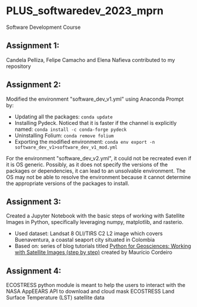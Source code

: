 # PLUS_softwaredev_2023_mprn
Software Development Course

## Assignment 1:
Candela Pelliza, Felipe Camacho and Elena Nafieva contributed to my repository

## Assignment 2:
Modified the environment "software_dev_v1.yml" using Anaconda Prompt by:
* Updating all the packages: `conda update`
* Installing Pydeck. Noticed that it is faster if the channel is explicitly named: `conda install -c conda-forge pydeck`
* Uninstalling Folium: `conda remove folium`
* Exporting the modified environment: `conda env export -n software_dev_v1>software_dev_v1_mod.yml`

For the environment "software_dev_v2.yml", it could not be recreated even if it is OS generic. Possibly, as it does not specify the versions of the packages or dependencies, it can lead to an unsolvable environment. The OS may not be able to resolve the environment because it cannot determine the appropriate versions of the packages to install.

## Assignment 3:
Created a Jupyter Notebook with the basic steps of working with Satellite Images in Python, specifically leveraging numpy, matplotlib, and rasterio. 
* Used dataset: Landsat 8 OLI/TIRS C2 L2 image which covers Buenaventura, a coastal seaport city situated in Colombia
* Based on: series of blog tutorials titled [Python for Geosciences: Working with Satellite Images (step by step)](https://medium.com/@cordmaur/list/python-for-remote-sensing-25d32ab8f21d) created by Maurício Cordeiro

## Assignment 4:
ECOSTRESS python module is meant to help the users to interact with the NASA AppEEARS API to download and cloud mask ECOSTRESS Land Surface Temperature (LST) satellite data
